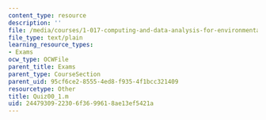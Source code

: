 ```yaml
---
content_type: resource
description: ''
file: /media/courses/1-017-computing-and-data-analysis-for-environmental-applications-fall-2003/2447930922306f3699618ae13ef5421a_Quiz00_1.m
file_type: text/plain
learning_resource_types:
- Exams
ocw_type: OCWFile
parent_title: Exams
parent_type: CourseSection
parent_uid: 95cf6ce2-8555-4ed8-f935-4f1bcc321409
resourcetype: Other
title: Quiz00_1.m
uid: 24479309-2230-6f36-9961-8ae13ef5421a
---
```

